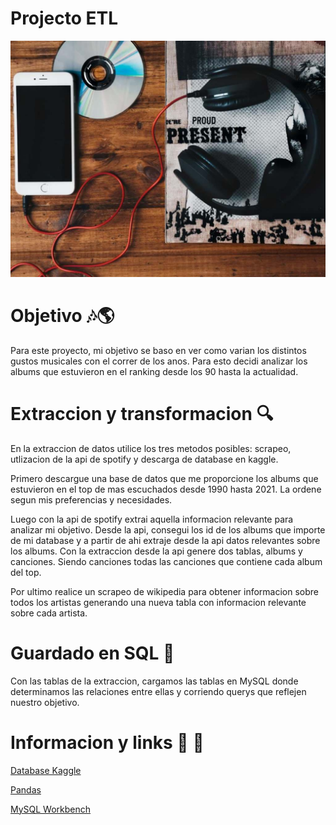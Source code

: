 # Projecto ETL

![Portada](/img/portada.jpg)

# Objetivo 🎶🌎

Para este proyecto, mi objetivo se baso en ver como varian los distintos gustos musicales con el correr de los anos. Para esto decidi analizar los albums que estuvieron en el ranking desde los 90 hasta la actualidad.

# Extraccion y transformacion 🔍

En la extraccion de datos utilice los tres metodos posibles: scrapeo, utlizacion de la api de spotify y descarga de database en kaggle.

Primero descargue una base de datos que me proporcione los albums que estuvieron en el top de mas escuchados desde 1990 hasta 2021. La ordene segun mis preferencias y necesidades.

Luego con la api de spotify extrai aquella informacion relevante para analizar mi objetivo. Desde la api, consegui los id de los albums que importe de mi database y a partir de ahi extraje desde la api datos relevantes sobre los albums. Con la extraccion desde la api genere dos tablas, albums y canciones. Siendo canciones todas las canciones que contiene cada album del top.

Por ultimo realice un scrapeo de wikipedia para obtener informacion sobre todos los artistas generando una nueva tabla con informacion relevante sobre cada artista.

# Guardado en SQL 🐬

Con las tablas de la extraccion, cargamos las tablas en MySQL donde determinamos las relaciones entre ellas y corriendo querys que reflejen nuestro objetivo.

# Informacion y links  📂 🔗

[Database Kaggle](https://www.kaggle.com/datasets/nickadair44/top-10-annual-best-selling-albums-by-length)

[Pandas](https://pandas.pydata.org/)

[MySQL Workbench](https://www.mysql.com/products/workbench/)





